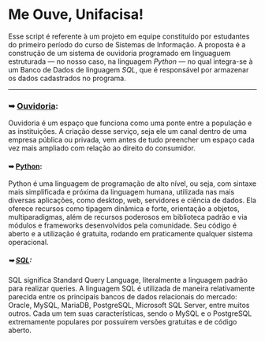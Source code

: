 # Me Ouve, Unifacisa!
Esse script é referente à um projeto em equipe constituído por estudantes do primeiro período do curso de Sistemas de Informação. A proposta é a construção de um sistema de ouvidoria programado em linguaguem estruturada — no nosso caso, na linguagem *Python* —  no qual integra-se à um Banco de Dados de linguagem *SQL*, que é responsável por armazenar os dados cadastrados no programa.

------------


### ➥ [Ouvidoria](http://https://www.significados.com.br/ouvidoria/ "Ouvidoria"):
Ouvidoria é um espaço que funciona como uma ponte entre a população e as instituições. A criação desse serviço, seja ele um canal dentro de uma empresa pública ou privada, vem antes de tudo preencher um espaço cada vez mais ampliado com relação ao direito do consumidor. 

#### ➥ [Python](http://https://tecnoblog.net/responde/o-que-e-python-guia-para-iniciantes/ "PYTHON"):

Python é uma linguagem de programação de alto nível, ou seja, com sintaxe mais simplificada e próxima da linguagem humana, utilizada nas mais diversas aplicações, como desktop, web, servidores e ciência de dados. Ela oferece recursos como tipagem dinâmica e forte, orientação a objetos, multiparadigmas, além de recursos poderosos em biblioteca padrão e via módulos e frameworks desenvolvidos pela comunidade. Seu código é aberto e a utilização é gratuita, rodando em praticamente qualquer sistema operacional.

##### ➥ [SQL](http://https://www.alura.com.br/artigos/o-que-e-sql#:~:text=SQL%20significa%20Standard%20Query%20Language%2C%20literalmente%20a%20linguagem,suas%20caracter%C3%ADsticas%2C%20sendo%20o%20MySQL%20e%20o%20 "SQL"):
SQL significa Standard Query Language, literalmente a linguagem padrão para realizar queries. A linguagem SQL é utilizada de maneira relativamente parecida entre os principais bancos de dados relacionais do mercado: Oracle, MySQL, MariaDB, PostgreSQL, Microsoft SQL Server, entre muitos outros. Cada um tem suas características, sendo o MySQL e o PostgreSQL extremamente populares por possuírem versões gratuitas e de código aberto.